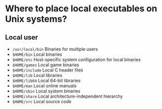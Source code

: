 # Where to place local executables on Unix systems?

## Local user
-  `/usr/local/bin` Binaries for multiple users
-   `$HOME/bin` Local binaries
-   `$HOME/etc` Host-specific system configuration for local binaries
-   `$HOME/games` Local game binaries
-   `$HOME/include` Local C header files
-   `$HOME/lib` Local libraries
-   `$HOME/lib64` Local 64-bit libraries
-   `$HOME/man` Local online manuals
-   `$HOME/sbin` Local system binaries
-   `$HOME/share` Local architecture-independent hierarchy
-   `$HOME/src` Local source code